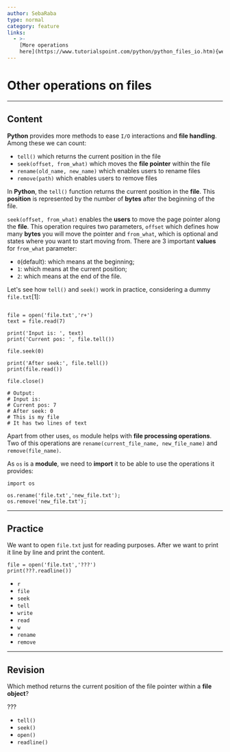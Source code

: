 ```yaml
---
author: SebaRaba
type: normal
category: feature
links:
  - >-
    [More operations
    here](https://www.tutorialspoint.com/python/python_files_io.htm){website}
---
```


# Other operations on files


---

## Content

**Python** provides more methods to ease `I/O` interactions and **file handling**. Among these we can count:

- `tell()` which returns the current position in the file
- `seek(offset, from_what)` which moves the **file pointer** within the file
- `rename(old_name, new_name)` which enables users to rename files
- `remove(path)` which enables users to remove files

In **Python**, the `tell()` function returns the current position in the **file**. This **position** is represented by the number of **bytes** after the beginning of the file.

`seek(offset, from_what)` enables the **users** to move the page pointer along the **file**. This operation requires two parameters, `offset` which defines how many **bytes** you will move the pointer and `from_what`, which is optional and states where you want to start moving from. There are 3 important **values** for `from_what` parameter:

- `0`(default): which means at the beginning;
- `1`: which means at the current position;
- `2`: which means at the end of the file.

Let's see how `tell()` and `seek()` work in practice, considering a dummy `file.txt`[1]:

```plain-text

file = open('file.txt','r+')
text = file.read(7)

print('Input is: ', text)
print('Current pos: ', file.tell())

file.seek(0)

print('After seek:', file.tell())
print(file.read())

file.close()

# Output:
# Input is:
# Current pos: 7
# After seek: 0
# This is my file
# It has two lines of text
```

Apart from other uses, `os` module helps with **file processing operations**. Two of this operations are
`rename(current_file_name, new_file_name)` and `remove(file_name)`.

As `os` is a **module**, we need to **import** it to be able to use the operations it provides:

```plain-text
import os

os.rename('file.txt','new_file.txt');
os.remove('new_file.txt');
```


---

## Practice

We want to open `file.txt` just for reading purposes. After we want to print it line by line and print the content.

```plain-text
file = open('file.txt','???')
print(???.readline())
```

- `r`
- `file`
- `seek`
- `tell`
- `write`
- `read`
- `w`
- `rename`
- `remove`


---

## Revision

Which method returns the current position of the file pointer within a **file object**?

???

- `tell()`
- `seek()`
- `open()`
- `readline()`
 

